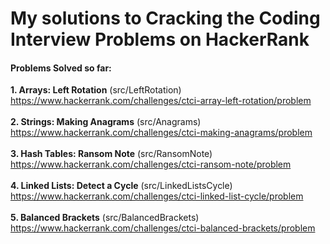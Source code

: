 # My solutions to Cracking the Coding Interview Problems on HackerRank
#### Problems Solved so far:
**1. Arrays: Left Rotation** (src/LeftRotation)<br>
https://www.hackerrank.com/challenges/ctci-array-left-rotation/problem <br>
<br>
**2. Strings:  Making Anagrams** (src/Anagrams)<br>
https://www.hackerrank.com/challenges/ctci-making-anagrams/problem <br>
<br>
**3. Hash Tables: Ransom Note** (src/RansomNote)<br>
https://www.hackerrank.com/challenges/ctci-ransom-note/problem <br>
<br>
**4. Linked Lists: Detect a Cycle** (src/LinkedListsCycle)<br>
https://www.hackerrank.com/challenges/ctci-linked-list-cycle/problem <br>
<br>
**5. Balanced Brackets** (src/BalancedBrackets)<br>
https://www.hackerrank.com/challenges/ctci-balanced-brackets/problem <br>

